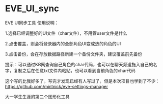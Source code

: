 # EVE_UI_sync
EVE UI同步工具
使用说明：

1.选择已经调整好的UI文件（char文件），不用管user文件是什么

2.点击覆盖，则会将登录器内的全部角色UI变成选的角色的UI

3.点击备份，会在存放数据路径新建一个备份文件夹，建议覆盖前先备份

提示：可以通过KB网查询自己角色的char代码，也可以在聊天频道拖入自己的名字，复制之后在任意txt文件内粘贴，也可以看到当前角色的char代码

这个写的比我好多了，写完才发现已经有人写过了，但是本次项目也学到了不少：  https://github.com/mintnick/eve-settings-manager

大一学生生涯的第二个图形化工具

